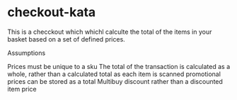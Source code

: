 # checkout-kata

This is a checckout which whichl calculte the total of the items in your basket based on a set of defined prices.

Assumptions

Prices must be unique to a sku
The total of the transaction is calculated as a whole, rather than a calculated total as each item is scanned
promotional prices can be stored as a total Multibuy discount rather than a discounted item price
